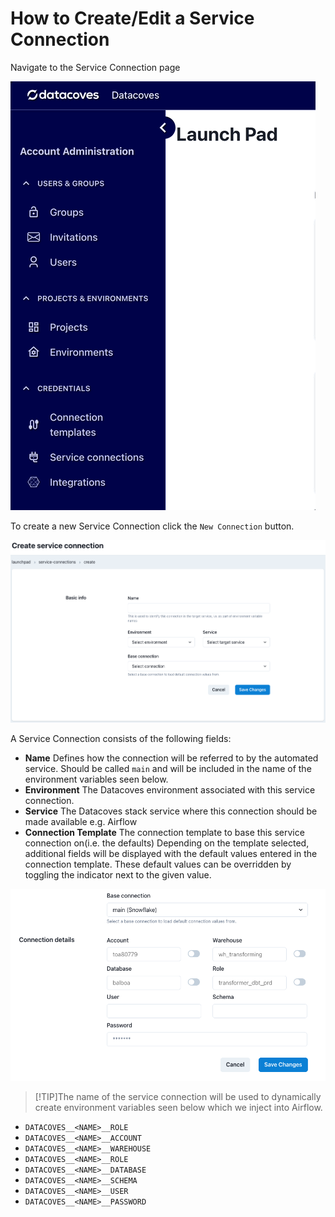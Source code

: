 # How to Create/Edit a Service Connection

Navigate to the Service Connection page

![Service Connection](./assets/menu_service_connection.gif)

To create a new Service Connection click the `New Connection` button.

![Service Connection Create or Edit Page](./assets/serviceconnection_editnew_page.png)

A Service Connection consists of the following fields:

- **Name** Defines how the connection will be referred to by the automated service. Should be called `main` and will be included in the name of the environment variables seen below.
- **Environment** The Datacoves environment associated with this service connection.
- **Service** The Datacoves stack service where this connection should be made available e.g. Airflow
- **Connection Template** The connection template to base this service connection on(i.e. the defaults)
  Depending on the template selected, additional fields will be displayed with the default values entered in the connection template. These default values can be overridden by toggling the indicator next to the given value.

![Service Connection Connection Details](./assets/serviceconnection_editnew_details.png)

>[!TIP]The name of the service connection will be used to dynamically create environment variables seen below which we inject into Airflow.

  - `DATACOVES__<NAME>__ROLE`
  - `DATACOVES__<NAME>__ACCOUNT`
  - `DATACOVES__<NAME>__WAREHOUSE`
  - `DATACOVES__<NAME>__ROLE`
  - `DATACOVES__<NAME>__DATABASE`
  - `DATACOVES__<NAME>__SCHEMA`
  - `DATACOVES__<NAME>__USER`
  - `DATACOVES__<NAME>__PASSWORD`


